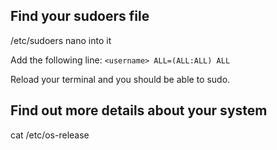 ## Find your sudoers file

/etc/sudoers
nano into it

Add the following line: 
`
<username> ALL=(ALL:ALL) ALL
`

Reload your terminal and you should be able to sudo. 

Find out more details about your system
---

cat /etc/os-release
